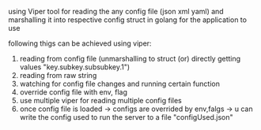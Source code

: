using Viper tool for reading the any config file (json xml yaml)
and marshalling it into respective config struct in golang 
for the application to use

following thigs can be achieved using viper:
1.  reading from config file (unmarshalling to struct (or) directly getting values "key.subkey.subsubkey.1")
2.  reading from raw string 
3.  watching for config file changes and running certain function
4.  override config file with env, flag
5.  use multiple viper for reading multiple config files
6.  once config file is loaded -> configs are overrided by env,falgs -> u can write the config used to run the server to a file "configUsed.json"